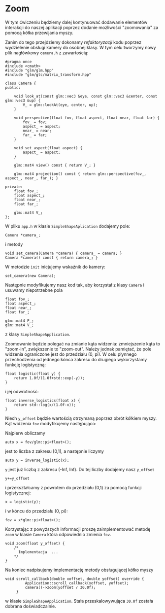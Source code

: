 # Zoom 

W tym ćwiczeniu będziemy dalej kontynuować dodawanie elementów interakcji do naszej aplikacji poprzez dodanie  możliwości "zoomowania" za pomocą kółka przewijania myszy.


Zanim do tego przejdziemy dokonamy _refaktoryzacji_ kodu poprzez wydzielenie obsługi kamery do osobnej klasy. W tym celu tworzymy nowy plik nagłówkowy `camera.h` z zawartością:
```
#pragma once
#include <cmath>
#include "glm/glm.hpp"
#include "glm/gtc/matrix_transform.hpp"

class Camera {
public:

    void look_at(const glm::vec3 &eye, const glm::vec3 &center, const glm::vec3 &up) {
        V_ = glm::lookAt(eye, center, up);
    }

    void perspective(float fov, float aspect, float near, float far) {
        fov_ = fov;
        aspect_ = aspect;
        near_ = near;
        far_ = far;
    }

    void set_aspect(float aspect) {
        aspect_ = aspect;
    }

    glm::mat4 view() const { return V_; }

    glm::mat4 projection() const { return glm::perspective(fov_, aspect_, near_, far_); }
    
private:
    float fov_;
    float aspect_;
    float near_;
    float far_;

    glm::mat4 V_;
};
```

W pliku `app.h` w klasie `SimpleShapeAplication` dodajemy pole:
```
Camera *camera_;
```
i metody
```
void set_camera(Camera *camera) { camera_ = camera; }
Camera *camera() const { return camera_; }
```

W metodzie `init`  inicjujemy  wskaźnik do kamery:
```
set_camera(new Camera);
```
Następnie modyfikujemy nasz kod tak, aby korzystał z klasy `Camera` i usuwamy niepotrzebne pola
```
float fov_;
float aspect_;
float near_;
float far_;

glm::mat4 P_;
glm::mat4 V_;
```
z klasy `SimpleShapeApplication`.


Zoomowanie będzie polegać na zmianie kąta widzenia:  zmniejszenie kąta to "zoom-in", zwiększenie to "zoom-out". Należy jednak pamiętać, że  pole widzenia ograniczone jest do przedziału (0, pi). W celu płynnego przechodzenia od jednego kónca zakresu do drugiego wykorzystamy funkcję logistyczną:
```
float logistic(float y) {
    return 1.0f/(1.0f+std::exp(-y));
}
```
i jej odwrotność:
```
float inverse_logistics(float x) {
    return std::log(x/(1.0f-x)); 
}
```

Niech `y_offset` będzie wartością otrzymaną poprzez obrót kółkiem myszy. Kąt widzenia `fov` modyfikujemy następująco:

Najpierw obliczamy
```
auto x = fov/glm::pi<float>();
```
jest to liczba z zakresu [0,1], a następnie liczymy
```
auto y = inverse_logistic(x);
```
`y` jest już liczbą z zakresu (-Inf, Inf). Do tej liczby dodajemy nasz `y_offset`
```
y+=y_offset
```
i przekształcamy z powrotem do przedziału (0,1) za pomocą funkcji logistycznej:
```
x = logistic(y); 
```
i w kóncu do przedziału (0, pi):
```
fov = x*glm::pi<float>(); 
```

Korzystając z powyższych informacji proszę zaimplementować metodę `zoom` w klasie `Camera` która odpowiednio zmienia `fov`.
```
void zoom(float y_offset) {
    /*
      Implementacja  ...
    */
}
```

Na koniec nadpisujemy implementację metody obsługującej kółko myszy
```
void scroll_callback(double xoffset, double yoffset) override {
         Application::scroll_callback(xoffset, yoffset);   
         camera()->zoom(yoffset / 30.0f);
     }
```
w klasie `SimpleShapeApplication`. Stała przeskalowywująca `30.0f` została dobrana doświadczalnie.

   